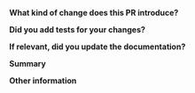 
<!-- Thanks for submitting a pull request! Please provide enough information so that others can review your pull request. -->

**What kind of change does this PR introduce?**

<!-- E.g. a bugfix, new provider, refactoring, etc… -->

**Did you add tests for your changes?**

**If relevant, did you update the documentation?**

**Summary**

<!-- Explain the **motivation** for making this change. What existing problem does the pull request solve? -->
<!-- Try to link to an open issue for more information. -->

**Other information**

